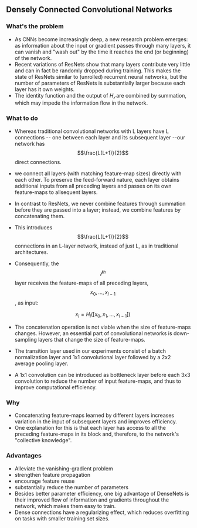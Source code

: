 ## Densely Connected Convolutional Networks



### What's the problem

- As CNNs become increasingly deep, a new research problem emerges: as information about the input or gradient passes through many layers, it can vanish and "wash out" by the time it reaches the end (or beginning) of the network.
- Recent variations of ResNets show that many layers contribute very little and can in fact be randomly dropped during training. This makes the state of ResNets similar to (unrolled) recurrent neural networks, but the number of parameters of ResNets is substantially larger because each layer has it own weights.
- The identity function and the output of $H_\mathcal{l}$ are combined by summation, which may impede the information flow in the network.



### What to do

- Whereas traditional convolutional networks with L layers have L connections -- one between each layer and its subsequent layer --our network has $$\frac{L(L+1)}{2}$$ direct connections.

- we connect all layers (with matching feature-map sizes) directly with each other. To preserve the feed-forward nature, each layer obtains additional inputs from all preceding layers and passes on its own feature-maps to allsequent layers.

- In contrast to ResNets, we never combine features through summation before they are passed into a layer; instead, we combine features by concatenating them.

- This introduces $$\frac{L(L+1)}{2}$$ connections in an L-layer network, instead of just L, as in traditional architectures.

- Consequently, the $$\mathcal{l}^{th}$$ layer receives the feature-maps of all preceding layers, $$x_0,...,x_{l-1}$$, as input:

  $$x_l=H_l([x_0, x_1, ...,x_{l-1}])$$

- The concatenation operation is not viable when the size of feature-maps changes. However, an essential part of convolutional networks is down-sampling layers that change the size of feature-maps.

- The transition layer used in our experiments consist of a batch normalization layer and 1x1 convolutional layer followed by a 2x2 average pooling layer.

- A 1x1 convolution can be introduced as bottleneck layer before each 3x3 convolution to reduce the number of input feature-maps, and thus to improve computational efficiency.

### Why

- Concatenating feature-maps learned by different layers increases variation in the input of subsequent layers and improves efficiency.
- One explanation for this is that each layer has access to all the preceding feature-maps in its block and, therefore, to the network's "collective knowledge".



### Advantages

- Alleviate the vanishing-gradient problem
- strengthen feature propagation
- encourage feature reuse
- substantially reduce the number of parameters
- Besides better parameter efficiency, one big advantage of DenseNets is their improved flow of information and gradients throughout the network, which makes them easy to train.
- Dense connections have a regularizing effect, which reduces overfitting on tasks with smaller training set sizes.

<script src="https://cdn.mathjax.org/mathjax/latest/MathJax.js?config=TeX-AMS-MML_HTMLorMML" type="text/javascript"></script>
